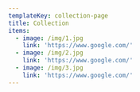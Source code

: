 ```yaml
---
templateKey: collection-page
title: Collection
items:
  - image: /img/1.jpg
    link: 'https://www.google.com/'
  - image: /img/2.jpg
    link: 'https://www.google.com/'
  - image: /img/3.jpg
    link: 'https://www.google.com/'
---
```

